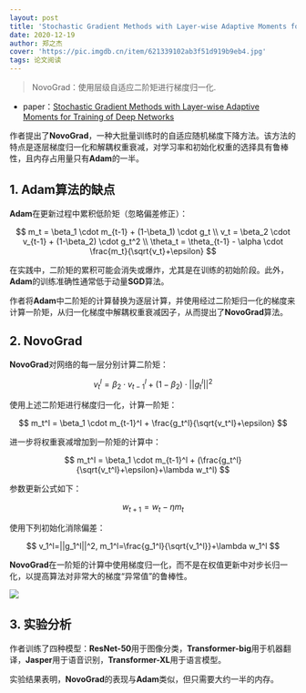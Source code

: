 ```yaml
---
layout: post
title: 'Stochastic Gradient Methods with Layer-wise Adaptive Moments for Training of Deep Networks'
date: 2020-12-19
author: 郑之杰
cover: 'https://pic.imgdb.cn/item/621339102ab3f51d919b9eb4.jpg'
tags: 论文阅读
---
```


> NovoGrad：使用层级自适应二阶矩进行梯度归一化.

- paper：[Stochastic Gradient Methods with Layer-wise Adaptive Moments for Training of Deep Networks](https://arxiv.org/abs/1905.11286)

作者提出了**NovoGrad**，一种大批量训练时的自适应随机梯度下降方法。该方法的特点是逐层梯度归一化和解耦权重衰减，对学习率和初始化权重的选择具有鲁棒性，且内存占用量只有**Adam**的一半。

## 1. Adam算法的缺点

**Adam**在更新过程中累积低阶矩（忽略偏差修正）：

$$ m_t = \beta_1 \cdot m_{t-1} + (1-\beta_1) \cdot g_t \\ v_t = \beta_2 \cdot v_{t-1} + (1-\beta_2) \cdot g_t^2 \\ \theta_t = \theta_{t-1} - \alpha \cdot \frac{m_t}{\sqrt{v_t}+\epsilon} $$

在实践中，二阶矩的累积可能会消失或爆炸，尤其是在训练的初始阶段。此外，**Adam**的训练准确性通常低于动量**SGD**算法。

作者将**Adam**中二阶矩的计算替换为逐层计算，并使用经过二阶矩归一化的梯度来计算一阶矩，从归一化梯度中解耦权重衰减因子，从而提出了**NovoGrad**算法。

## 2. NovoGrad

**NovoGrad**对网络的每一层分别计算二阶矩：

$$ v_t^l = \beta_2 \cdot v_{t-1}^l + (1-\beta_2) \cdot ||g_t^l||^2  $$

使用上述二阶矩进行梯度归一化，计算一阶矩：

$$ m_t^l = \beta_1 \cdot m_{t-1}^l + \frac{g_t^l}{\sqrt{v_t^l}+\epsilon}  $$

进一步将权重衰减增加到一阶矩的计算中：

$$ m_t^l = \beta_1 \cdot m_{t-1}^l + (\frac{g_t^l}{\sqrt{v_t^l}+\epsilon}+\lambda w_t^l)  $$

参数更新公式如下：

$$ w_{t+1} = w_t-\eta m_t $$

使用下列初始化消除偏差：

$$ v_1^l=||g_1^l||^2, m_1^l=\frac{g_1^l}{\sqrt{v_1^l}}+\lambda w_1^l $$

**NovoGrad**在一阶矩的计算中使用梯度归一化，而不是在权值更新中对步长归一化，以提高算法对非常大的梯度“异常值”的鲁棒性。 

![](https://pic.imgdb.cn/item/621353d22ab3f51d91f4e5cf.jpg)

## 3. 实验分析

作者训练了四种模型：**ResNet-50**用于图像分类，**Transformer-big**用于机器翻译，**Jasper**用于语音识别，**Transformer-XL**用于语言模型。

实验结果表明，**NovoGrad**的表现与**Adam**类似，但只需要大约一半的内存。

